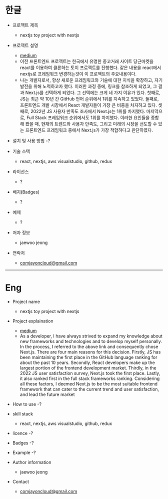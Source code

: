 
# 한글 
- 프로젝트 제목 
  - nextjs toy project with nextjs

- 프로젝트 설명
  - [medium](https://medium.com/javascript-scene/top-javascript-frameworks-and-technology-2023-4e4a06d6be93, "medium link")
  - 이전 프론트엔드 프로젝트는 한국에서 유명한 중고거래 사이트 당근마켓을 react를 이용하여 클론하는 토이 프로젝트를 진행했다. 같은 내용을 react에서 nextjs로 프레임워크 변경하는것이 이 프로젝트의 주요내용이다.
  - 나는 개발자로서, 항상 새로운 프레임워크와 기술에 대한 지식을 확장하고, 자기발전을 위해 노력하고자 했다. 이러한 과정 중에,  링크를 참조하게 되었고, 그 결과 Next.js를 선택하게 되었다. 그 선택에는 크게 네 가지 이유가 있다. 첫째로, JS는 최근 약 10년 간 GitHub 언어 순위에서 1위를 지속하고 있었다. 둘째로, 프론트엔드 개발 시장에서 React 개발자들이 가장 큰 비중을 차지하고 있다. 셋째로, 2022년 JS 사용자 만족도 조사에서 Next.js는 1위를 차지했다. 마지막으로, Full Stack 프레임워크 순위에서도 1위를 차지했다. 이러한 요인들을 종합해 봤을 때, 현재의 트렌드와 사용자 만족도, 그리고 미래의 시장을 선도할 수 있는 프론트엔드 프레임워크 중에서 Next.js가 가장 적합하다고 판단하였다.
  
- 설치 및 사용 방법
  -?
- 기술 스택
  - react, nextjs, aws  visualstudio, github, redux
  
- 라이선스
  - ?
  
- 배지(Badges)
  - ?
- 예제
  - ?

- 저자 정보
  - jaewoo jeong
- 연락처
  - comjayoncloud@gmail.com


--------------------------------
# Eng
- Project name
  - nextjs toy project with nextjs 

- Project explaination
  - [medium](https://medium.com/javascript-scene/top-javascript-frameworks-and-technology-2023-4e4a06d6be93, "medium link")
  - As a developer, I have always strived to expand my knowledge about new frameworks and technologies and to develop myself personally. In the process, I referred to the above link and consequently chose Next.js. There are four main reasons for this decision. Firstly, JS has been maintaining the first place in the GitHub language ranking for about the past 10 years. Secondly, React developers make up the largest portion of the frontend development market. Thirdly, in the 2022 JS user satisfaction survey, Next.js took the first place. Lastly, it also ranked first in the full stack frameworks ranking. Considering all these factors, I deemed Next.js to be the most suitable frontend framework that can cater to the current trend and user satisfaction, and lead the future market
- How to use
  -?
- skill stack
  - react, nextjs, aws  visualstudio, github, redux
- licence
  -?
- Badges
  -?
- Example
  -?
- Author information
  - jaewoo jeong

- Contact
  - comjayoncloud@gmail.com
